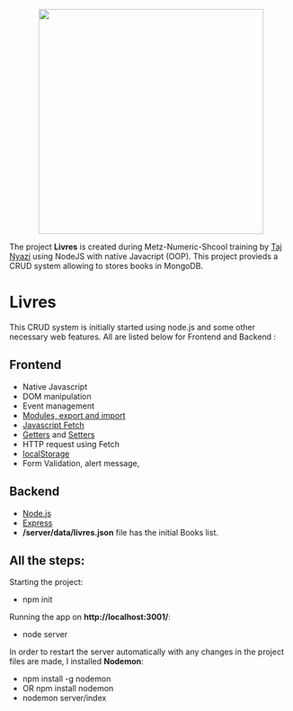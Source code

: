 <p align="center"><a href="https://nodejs.org/en/" target="_blank"><img src="https://upload.wikimedia.org/wikipedia/commons/d/d9/Node.js_logo.svg" width="400"></a></p>

The project **Livres** is created during Metz-Numeric-Shcool training by [Taj Nyazi](https://estracode.com) using NodeJS with native Javacript (OOP). This project provieds a CRUD system allowing to stores books in MongoDB.

# Livres

This CRUD system is initially started using node.js and some other necessary web features. All are listed below for Frontend and Backend :

## Frontend

  - Native Javascript
  - DOM manipulation
  - Event management
  - [Modules, export and import](https://developer.mozilla.org/fr/docs/Web/JavaScript/Guide/Modules)
  - [Javascript Fetch](https://developer.mozilla.org/fr/docs/Web/API/Fetch_API/Using_Fetch)
  - [Getters](https://developer.mozilla.org/fr/docs/Web/JavaScript/Reference/Functions/get) and [Setters](https://developer.mozilla.org/fr/docs/Web/JavaScript/Reference/Functions/set)
  - HTTP request using Fetch
  - [localStorage](https://developer.mozilla.org/fr/docs/Web/API/Window/localStorage)
  - Form Validation, alert message, 

## Backend

  - [Node.js](https://nodejs.org/en/)
  - [Express](https://developer.mozilla.org/fr/docs/Learn/Server-side/Express_Nodejs/Introduction)
  - **/server/data/livres.json** file has the initial Books list.


## All the steps:

Starting the project:
  - npm init

Running the app on **http://localhost:3001/**:
  - node server

In order to restart the server automatically with any changes in the project files are made, I installed **Nodemon**:
  - npm install -g nodemon
  - OR npm install nodemon
  - nodemon server/index

